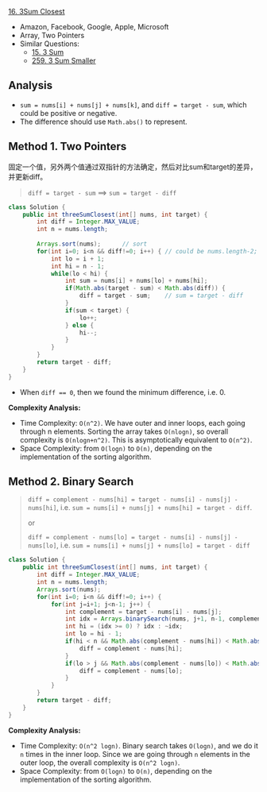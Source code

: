 [16. 3Sum Closest](https://leetcode.com/problems/3sum-closest/)

* Amazon, Facebook, Google, Apple, Microsoft
* Array, Two Pointers
* Similar Questions:
    * [15. 3 Sum](https://leetcode.com/problems/3sum/)
    * [259. 3 Sum Smaller](https://leetcode.com/problems/3sum-smaller/)


## Analysis
* `sum = nums[i] + nums[j] + nums[k]`, and `diff = target - sum`, which could be positive or negative.
* The difference should use `Math.abs()` to represent.

    
## Method 1. Two Pointers
固定一个值，另外两个值通过双指针的方法确定，然后对比sum和target的差异，并更新diff。
> `diff = target - sum` ==> `sum = target - diff`

```java
class Solution {
    public int threeSumClosest(int[] nums, int target) {
        int diff = Integer.MAX_VALUE;
        int n = nums.length;
        
        Arrays.sort(nums);		// sort
        for(int i=0; i<n && diff!=0; i++) { // could be nums.length-2; diff==0时，停止循环
            int lo = i + 1;
            int hi = n - 1;
            while(lo < hi) {
                int sum = nums[i] + nums[lo] + nums[hi];
                if(Math.abs(target - sum) < Math.abs(diff)) {
                    diff = target - sum;	// sum = target - diff
                }
                if(sum < target) {
                    lo++;
                } else {
                    hi--;
                }
            }
        }
        return target - diff;
    }
}
```

* When `diff == 0`, then we found the minimum difference, i.e. 0.

**Complexity Analysis:**
* Time Complexity: `O(n^2)`. We have outer and inner loops, each going through n elements. Sorting the array takes `O(nlog⁡n)`, so overall complexity is `O(nlog⁡n+n^2)`. This is asymptotically equivalent to `O(n^2)`.
* Space Complexity: from `O(log⁡n)` to `O(n)`, depending on the implementation of the sorting algorithm.



## Method 2. Binary Search

> `diff = complement - nums[hi] = target - nums[i] - nums[j] - nums[hi]`, i.e. `sum = nums[i] + nums[j] + nums[hi] = target - diff`.
>
> or
>
> `diff = complement - nums[lo] = target - nums[i] - nums[j] - nums[lo]`, i.e. `sum = nums[i] + nums[j] + nums[lo] = target - diff`

```java 
class Solution {
    public int threeSumClosest(int[] nums, int target) {
        int diff = Integer.MAX_VALUE;
        int n = nums.length;
        Arrays.sort(nums);
        for(int i=0; i<n && diff!=0; i++) {
            for(int j=i+1; j<n-1; j++) {
                int complement = target - nums[i] - nums[j];
                int idx = Arrays.binarySearch(nums, j+1, n-1, complement);
                int hi = (idx >= 0) ? idx : ~idx;
                int lo = hi - 1;
                if(hi < n && Math.abs(complement - nums[hi]) < Math.abs(diff)) {
                    diff = complement - nums[hi];
                }
                if(lo > j && Math.abs(complement - nums[lo]) < Math.abs(diff)) {
                    diff = complement - nums[lo];
                }
            }
        }
        return target - diff;
    }
}
```

**Complexity Analysis:**

- Time Complexity: `O(n^2 log⁡n)`. Binary search takes `O(log⁡n)`, and we do it `n` times in the inner loop. Since we are going through `n` elements in the outer loop, the overall complexity is `O(n^2 log⁡n)`.
- Space Complexity: from `O(log⁡n)` to `O(n)`, depending on the implementation of the sorting algorithm.
